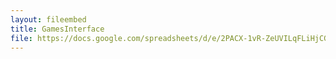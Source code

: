 ```yaml
---
layout: fileembed
title: GamesInterface
file: https://docs.google.com/spreadsheets/d/e/2PACX-1vR-ZeUVILqFLiHjCGv3xpfVcFbx0u4eSCRTLO_TT_RFFt1G06zdv6iR88lbpn2aQPLcthXS6IUFgvzN/pubhtml?widget=true&amp;headers=false
---
```

